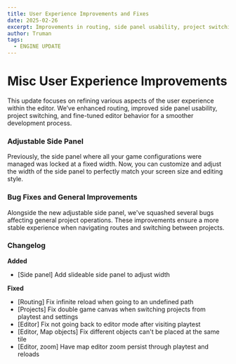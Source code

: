 ```yaml
---
title: User Experience Improvements and Fixes
date: 2025-02-26
excerpt: Improvements in routing, side panel usability, project switching, and editor behavior for a more smoother experience.
author: Truman
tags:
  - ENGINE UPDATE
---
```


# Misc User Experience Improvements

This update focuses on refining various aspects of the user experience within the editor. We’ve enhanced routing, improved side panel usability, project switching, and fine-tuned editor behavior for a smoother development process.

### Adjustable Side Panel

Previously, the side panel where all your game configurations were managed was locked at a fixed width. Now, you can customize and adjust the width of the side panel to perfectly match your screen size and editing style.

### Bug Fixes and General Improvements

Alongside the new adjustable side panel, we've squashed several bugs affecting general project operations. These improvements ensure a more stable experience when navigating routes and switching between projects.

### Changelog

**Added**

- [Side panel] Add slideable side panel to adjust width

**Fixed**

- [Routing] Fix infinite reload when going to an undefined path
- [Projects] Fix double game canvas when switching projects from playtest and settings
- [Editor] Fix not going back to editor mode after visiting playtest
- [Editor, Map objects] Fix different objects can't be placed at the same tile
- [Editor, zoom] Have map editor zoom persist through playtest and reloads
